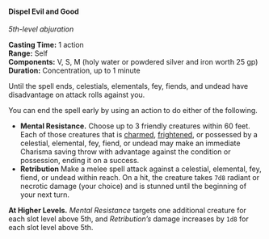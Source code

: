 #### Dispel Evil and Good
<!-- markdownlint-disable link-image-reference-definitions -->
[_metadata_:spell_name]:- "Dispel Evil and Good"
[_metadata_:spell_level]:- "5"
[_metadata_:spell_school]:- "abjuration"
[_metadata_:ritual]:- "false"
[_metadata_:casting_time_amount]:- "1"
[_metadata_:casting_time_unit]:- "action"
[_metadata_:range]:- "Self"
[_metadata_:target]:- "Self"
[_metadata_:components_verbal]:- "true"
[_metadata_:components_somatic]:- "true"
[_metadata_:components_material]:- "true"
[_metadata_:components_material_description]:- "holy water or powdered silver and iron worth 25 gp"
[_metadata_:components_material_cost]:- "25 gp"
[_metadata_:duration]:- "1 minute"
[_metadata_:concentration]:- "true"
[_metadata_:saving_throw]:- "Charisma"
[_metadata_:saving_throw_success]:- "special"
[_metadata_:damage_formula]:- "7d8"
[_metadata_:damage_type]:- "radiant or necrotic"
[_metadata_:compared_to_wotc_srd_5.1]:- "mechanics_different_wording_different"
[_metadata_:compared_to_a5e_srd]:- "mechanics_same_wording_same"
<!-- markdownlint-disable-next-line no-emphasis-as-heading -->
_5th-level abjuration_

**Casting Time:** 1 action \
**Range:** Self \
**Components:** V, S, M (holy water or powdered silver and iron worth 25 gp) \
**Duration:** Concentration, up to 1 minute

Until the spell ends, celestials, elementals, fey, fiends, and undead have disadvantage on attack rolls against you.

You can end the spell early by using an action to do either of the following.

- **Mental Resistance.**
  Choose up to 3 friendly creatures within 60 feet.
  Each of those creatures that is [charmed](#Conditions_charmed), [frightened](#Conditions_frightened), or possessed by a celestial, elemental, fey, fiend, or undead may make an immediate Charisma saving throw with advantage against the condition or possession, ending it on a success.
- **Retribution**
  Make a melee spell attack against a celestial, elemental, fey, fiend, or undead within reach.
  On a hit, the creature takes `7d8` radiant or necrotic damage (your choice) and is stunned until the beginning of your next turn.

**At Higher Levels.**
_Mental Resistance_ targets one additional creature for each slot level above 5th, and _Retribution’s_ damage increases by `1d8` for each slot level above 5th.

